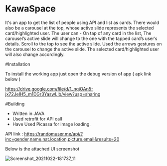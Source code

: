 # KawaSpace
It's an app to get the list of people using API and list as cards. There would also be a carousel at the top, whose active slide represents the selected card/highlighted user.
The user can -
On tap of any card in the list, The carousel’s active slide will change to the one with the tapped card’s user’s details. Scroll to the top to see the active slide.
Used the arrows gestures on the carousel to change the active slide. The selected card/highlighted user will also change accordingly.


#Installation

To install the working app just open the debug version of app ( apk link below )

https://drive.google.com/file/d/1_nqjOAn5-jx72JeIH5_m1DGr3YaswLlb/view?usp=sharing


#Building

* Written in JAVA
* Used retrofit for API call
* Have Used Picassa for image loading. 

API link : https://randomuser.me/api/?inc=gender,name,nat,location,picture,email&results=20

Below is the attached UI screenshot

![Screenshot_20211022-181737_11](https://user-images.githubusercontent.com/39790391/138460606-f032f88b-590f-44d1-a761-19b7a52f0a6a.png)
